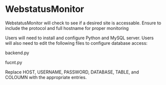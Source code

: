 # WebstatusMonitor

WebstatusMonitor will check to see if a desired site is accessable.
Ensure to include the protocol and full hostname for proper monitoring

Users will need to install and configure Python and MySQL server. Users will also need to edit the following files to configure database access:
  
  backend.py
  
  fucnt.py
  
  Replace HOST, USERNAME, PASSWORD, DATABASE, TABLE, and COLOUMN with the appropriate entries.
